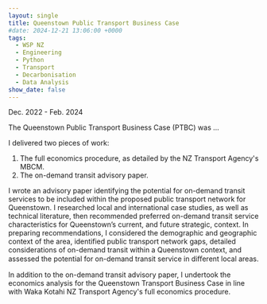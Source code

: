 ```yaml
---
layout: single
title: Queenstown Public Transport Business Case
#date: 2024-12-21 13:06:00 +0000
tags:
  - WSP NZ
  - Engineering
  - Python
  - Transport
  - Decarbonisation
  - Data Analysis
show_date: false
---
```

Dec. 2022 - Feb. 2024

The Queenstown Public Transport Business Case (PTBC) was ...

I delivered two pieces of work:
1. The full economics procedure, as detailed by the NZ Transport Agency's MBCM.
2. The on-demand transit advisory paper.


I wrote an advisory paper identifying the potential for on-demand transit services to be included within the proposed
public transport network for Queenstown.
I researched local and international case studies, as well as technical literature, then recommended preferred on-demand transit service characteristics for Queenstown’s current, and future strategic, context.
In preparing recommendations, I considered the demographic and geographic context of the area, identified public transport network gaps, detailed considerations of on-demand transit within a Queenstown context, and assessed the potential for on-demand transit service in diﬀerent local areas.

In addition to the on-demand transit advisory paper, I undertook the economics analysis for the Queenstown
Transport Business Case in line with Waka Kotahi NZ Transport Agency's full economics procedure.